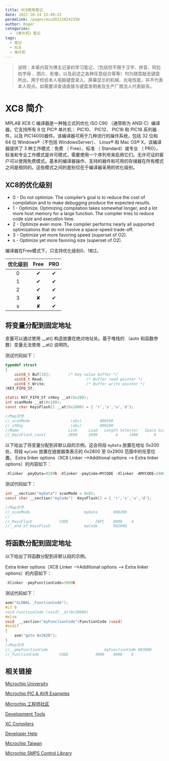 ```yaml
---
title: XC8使用笔记
date: 2021-10-24 15:49:22
permalink: /pages/mcu202110242350
author: Roger
categories:
  - 《单片机》笔记
tags:
  - 笔记
  - XC8
  - 单片机
---
```

> 说明：本章内容为博主记录的学习笔记，（包括但不限于汉字、拼音、阿拉伯字母 、图片、影像，以及前述之各种任意组合等等）均为随意敲击键盘所出，用于检验本人电脑键盘录入、屏幕显示的机械、光电性能，并不代表本人观点。如需要详查请直接与键盘发明者及生产厂商法人代表联系。

# XC8 简介

MPLAB XC8 C 编译器是一种独立式的优化 ISO C90 （通常称为 ANSI C）编译器。它支持所有 8 位 PIC® 单片机： PIC10、 PIC12、 PIC16 和 PIC18 系列器件，以及 PIC14000器件。该编译器可用于几种流行的操作系统，包括 32 位和 64 位 Windows®（不包括 WindowsServer）、 Linux® 和 Mac OS® X。该编译器提供了 3 种工作模式：免费 （ Free）、标准 （ Standard）或专业 （ PRO）。标准和专业工作模式是许可模式，需要使用一个序列号来启用它们。无许可证的客户可以使用免费模式。基本的编译器操作、支持的器件和可用的存储器在所有模式之间是相同的。这些模式之间的差别仅在于编译器采用的优化级别。
<!-- more -->

## XC8的优化级别

- 0 - Do not optimize. The compiler’s goal is to reduce the cost of compilation and to make debugging produce the expected results. 
- 1 - Optimize. Optimizing compilation takes somewhat longer, and a lot more host memory for a large function. The compiler tries to reduce code size and execution time. 
- 2 - Optimize even more. The compiler performs nearly all supported optimizations that do not involve a space-speed trade-off. 
- 3 - Optimize yet more favoring speed (superset of O2). 
- s - Optimize yet more favoring size (superset of O2).


编译器在Free模式下，只支持优化级别0、1和2。

| 优化级别 | Free | PRO   |
| :--:| :----: | :----: |
|   0   |  ✔    |   ✔   |
|   1   |  ✔    |   ✔   |
|   2   |  ✔    |   ✔   |
|   3   |  ✘    |   ✔   |
|   s   |  ✘    |   ✔   |





## 将变量分配到固定地址

变量可以通过使用 __at() 构造放置在绝对地址处。基于堆栈的 （auto 和函数参数）变量无法使用 __at() 说明符。

测试代码如下：
```c
typedef struct
{
	uint8_t Buf[10];		/* Key-value buffer */
	uint8_t Read;					/* Buffer read pointer */
	uint8_t Write;					/* Buffer write pointer */
}KEY_FIFO_ST;

static KEY_FIFO_ST stKey __at(0x200);		
int scanMode __at(0x100);
const char KeysFlash[] __at(0x2800) = { 'r','s','u','d'};

//Map文件
//_scanMode                  (abs)        000100
//_stKey                     (abs)        000200
//Name                      Link     Load   Length Selector   Space Scale
//_KeysFlash_const          2800     2800        4     1400       0

```
以下给出了将变量分配到非默认段的示例。这会将段 `myData` 放置在地址 0x200 处，将段 `myCode` 放置在链接器类表示的 0x2800 至
0x2900 范围中的任意位置。 
Extra linker options（XC8 Linker -->Additional options --> Extra linker options）的内容如下：
```c
-Xlinker -pmyData=0200h -Xlinker -pmyCode=MYCODE -Xlinker -AMYCODE=2800h-2900h
```

测试代码如下：
```c
int __section("myData") scanMode = 0x01;
const char __section("myCode")  KeysFlash[] = { 'r','s','u','d'};

//Map文件
//_scanMode                        myData       000200
//
//_KeysFlash     		CODE           	28FC	0000	4
//__end_of_KeysFlash               myCode       002900

```

## 将函数分配到固定地址

以下给出了将函数分配到非默认段的示例。

Extra linker options（XC8 Linker -->Additional options --> Extra linker options）的内容如下：
```c
-Xlinker -pmyFunctionCode=3000h
```

测试代码如下：
```c
asm("GLOBAL _FunctionCode");
#if 0
void FunctionCode (void)__at(0x30000)
#else
void  __section("myFunctionCode")FunctionCode (void)
#endif
{
    asm("goto 0x3820");
}
//Map文件
//__pmyFunctionCode                         myFunctionCode 003000
//_FunctionCode  		CODE           	3000	0000	6

```





## 相关链接


[Microchip University](https://mu.microchip.com)

[Microchip PIC & AVR Examples](https://github.com/microchip-pic-avr-examples)

[Microchip 工程师社区](http://www.microchip.com.cn)

[Development Tools](https://www.microchip.com/development-tools/)

[XC Compilers](https://www.microchip.com/en-us/development-tools-tools-and-software/mplab-xc-compilers)

[Developer Help](https://microchipdeveloper.com/)


[Microchip Taiwan](http://www.microchip.com.tw/)

[Microchip SMPS Control Library](https://www.microchip.com/SWLibraryWeb/product.aspx?product=SMPS%20Control%20Library) 


